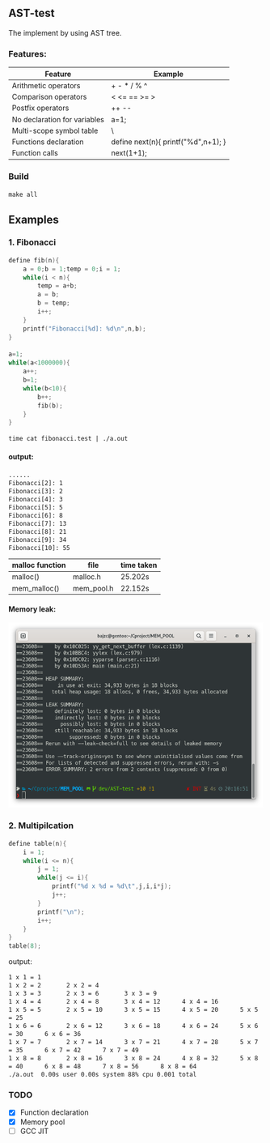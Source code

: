 ## AST-test

The implement by using AST tree.

### Features:

| Feature                      | Example                               |
|------------------------------|---------------------------------------|
| Arithmetic operators        | + - * / % ^                           |
| Comparison operators        | < <= == >= >                          |
| Postfix operators           | ++ --                                 |
| No declaration for variables | a=1;                                  |
| Multi-scope symbol table     | \                                     |
| Functions declaration        | define next(n){ printf("%d",n+1); }   |
| Function calls               | next(1+1);                            |

### Build

`make all`

## Examples

### 1. Fibonacci

``` C
define fib(n){
    a = 0;b = 1;temp = 0;i = 1;
    while(i < n){
        temp = a+b;
        a = b;
        b = temp;
        i++;
    }
    printf("Fibonacci[%d]: %d\n",n,b);
}

a=1;
while(a<1000000){
    a++;
    b=1;
    while(b<10){
        b++;
        fib(b);
    }
}
```

`time cat fibonacci.test | ./a.out`

#### output:
```
......
Fibonacci[2]: 1
Fibonacci[3]: 2
Fibonacci[4]: 3
Fibonacci[5]: 5
Fibonacci[6]: 8
Fibonacci[7]: 13
Fibonacci[8]: 21
Fibonacci[9]: 34
Fibonacci[10]: 55

```

|malloc function| file     |time taken |
|---------------|----------|-----------|
|malloc()       |malloc.h  |25.202s    |
|mem_malloc()   |mem_pool.h|22.152s    |

#### Memory leak:

![valgrind](./doc/valgrind.png)

### 2. Multipilcation

```C
define table(n){
    i = 1;
    while(i <= n){
        j = 1;
        while(j <= i){
            printf("%d x %d = %d\t",j,i,i*j);
            j++;
        }
        printf("\n");
        i++;
    }
}
table(8);
```

output:
```
1 x 1 = 1
1 x 2 = 2       2 x 2 = 4
1 x 3 = 3       2 x 3 = 6       3 x 3 = 9
1 x 4 = 4       2 x 4 = 8       3 x 4 = 12      4 x 4 = 16
1 x 5 = 5       2 x 5 = 10      3 x 5 = 15      4 x 5 = 20      5 x 5 = 25
1 x 6 = 6       2 x 6 = 12      3 x 6 = 18      4 x 6 = 24      5 x 6 = 30      6 x 6 = 36
1 x 7 = 7       2 x 7 = 14      3 x 7 = 21      4 x 7 = 28      5 x 7 = 35      6 x 7 = 42      7 x 7 = 49
1 x 8 = 8       2 x 8 = 16      3 x 8 = 24      4 x 8 = 32      5 x 8 = 40      6 x 8 = 48      7 x 8 = 56      8 x 8 = 64
./a.out  0.00s user 0.00s system 88% cpu 0.001 total
```

### TODO

- [x] Function declaration
- [x] Memory pool
- [ ] GCC JIT